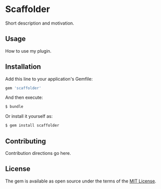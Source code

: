 # Scaffolder
Short description and motivation.

## Usage
How to use my plugin.

## Installation
Add this line to your application's Gemfile:

```ruby
gem 'scaffolder'
```

And then execute:
```bash
$ bundle
```

Or install it yourself as:
```bash
$ gem install scaffolder
```

## Contributing
Contribution directions go here.

## License
The gem is available as open source under the terms of the [MIT License](http://opensource.org/licenses/MIT).
